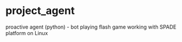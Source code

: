 project_agent
=============

proactive agent (python) - bot playing flash game
working with SPADE platform on Linux
